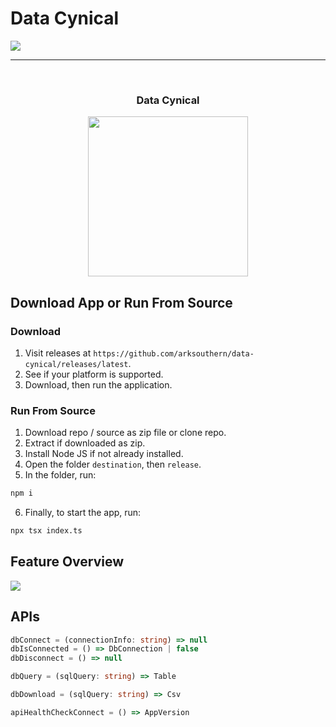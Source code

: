 # Data Cynical
<img src="https://i.imgur.com/wIP817g.jpeg" />
  

<div align=center>
  <hr /><br />
  <h3>Data Cynical</h3>
  <img height=256 src="https://i.imgur.com/6MKsCMJ.jpeg" />
</div>  
  
## Download App or Run From Source
### Download
1. Visit releases at `https://github.com/arksouthern/data-cynical/releases/latest`.
2. See if your platform is supported.
3. Download, then run the application.
### Run From Source
1. Download repo / source as zip file or clone repo.
2. Extract if downloaded as zip.
3. Install Node JS if not already installed.
4. Open the folder `destination`, then `release`.
5. In the folder, run:
```sh
npm i
```
6. Finally, to start the app, run:
```sh
npx tsx index.ts
```
## Feature Overview 
<img src="https://i.imgur.com/Dwkv9W7.jpeg" />

  
## APIs
```ts
dbConnect = (connectionInfo: string) => null
dbIsConnected = () => DbConnection | false
dbDisconnect = () => null

dbQuery = (sqlQuery: string) => Table

dbDownload = (sqlQuery: string) => Csv

apiHealthCheckConnect = () => AppVersion
```

